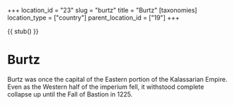 +++
location_id = "23"
slug = "burtz"
title = "Burtz"
[taxonomies]
location_type = ["country"]
parent_location_id = ["19"]
+++

{{ stub() }}

# Burtz

Burtz was once the capital of the Eastern portion of the Kalassarian Empire.
Even as the Western half of the imperium fell, it withstood complete collapse up
until the Fall of Bastion in 1225.